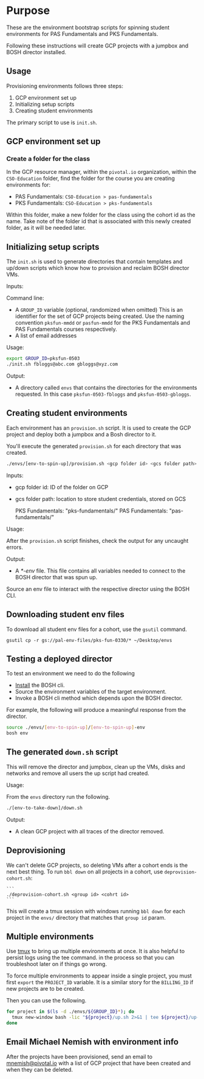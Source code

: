 # Purpose

These are the environment bootstrap scripts for spinning student environments
for PAS Fundamentals and PKS Fundamentals. 

Following these instructions will create GCP projects with a jumpbox and BOSH
director installed.

## Usage

Provisioning environments follows three steps:

1. GCP environment set up
1. Initializing setup scripts
1. Creating student environments

The primary script to use is `init.sh`.

## GCP environment set up

### Create a folder for the class

In the GCP resource manager, within the `pivotal.io` organization,
within the `CSO-Education` folder, find the folder for the course you
are creating environments for:

- PAS Fundamentals: `CSO-Education > pas-fundamentals`
- PKS Fundamentals: `CSO-Education > pks-fundamentals`

Within this folder, make a new folder for the class using the cohort id
as the name.
Take note of the folder id that is associated with this newly created
folder, as it will be needed later.

## Initializing setup scripts

The `init.sh` is used to generate directories that contain templates and
up/down scripts which know how to provision and reclaim BOSH director
VMs.

Inputs:

Command line:
- A `GROUP_ID` variable (optional, randomized when omitted) 
  This is an identifier for the set of GCP projects being created.
  Use the naming convention `pksfun-mmdd` or `pasfun-mmdd` for the PKS
  Fundamentals and PAS Fundamentals courses respectively.
- A list of email addresses

Usage:

```bash
export GROUP_ID=pksfun-0503
./init.sh fbloggs@abc.com gbloggs@xyz.com
```

Output:

-   A directory called `envs` that contains the directories for the
    environments requested.
    In this case `pksfun-0503-fbloggs` and `pksfun-0503-gbloggs`.

## Creating student environments

Each environment has an `provision.sh` script. It is used to create the
GCP project and deploy both a jumpbox and a Bosh director to it.

You'll execute the generated `provision.sh` for each directory that was
created. 

```bash
./envs/[env-to-spin-up]/provision.sh <gcp folder id> <gcs folder path>
```

Inputs:

- gcp folder id: ID of the folder on GCP
- gcs folder path: location to store student credentials, stored on GCS

  PKS Fundamentals: "pks-fundamentals/<cohort-id>"
  PAS Fundamentals: "pas-fundamentals/<cohort-id>"

Usage:

After the `provision.sh` script finishes, check the output for any
uncaught errors.

Output:

-   A _*-env_ file.
    This file contains all variables needed to connect to the BOSH
    director that was spun up.

Source an env file to interact with the respective director using the
BOSH CLI.

## Downloading student env files

To download all student env files for a cohort, use the `gsutil` command.

```
gsutil cp -r gs://pal-env-files/pks-fun-0330/* ~/Desktop/envs
```

## Testing a deployed director

To test an environment we need to do the following

- [Install](https://bosh.io/docs/cli-v2-install/) the BOSH cli.
- Source the environment variables of the target environment.
- Invoke a BOSH cli method which depends upon the BOSH director.

For example, the following will produce a meaningful response from the
director.

```bash
source ./envs/[env-to-spin-up]/[env-to-spin-up]-env
bosh env
```

## The generated `down.sh` script

This will remove the director and jumpbox, clean up the VMs, disks and
networks and remove all users the up script had created.

Usage:

From the `envs` directory run the following.

```bash
./[env-to-take-down]/down.sh
```

Output:

- A clean GCP project with all traces of the director removed.

## Deprovisioning

We can't delete GCP projects, so deleting VMs after a cohort ends is the
next best thing. To run `bbl down` on all projects in a cohort, use
`deprovision-cohort.sh`:

    ```
    ./deprovision-cohort.sh <group id> <cohrt id>
    ```

This will create a tmux session with windows running `bbl down` for each
project in the `envs/` directory that matches that `group id` param.

## Multiple environments

Use [tmux](https://en.wikipedia.org/wiki/Tmux) to bring up multiple
environments at once.
It is also helpful to persist logs using the tee command.
in the process so that you can troubleshoot later on if things go wrong.

To force multiple environments to appear inside a single project, you
must first `export` the `PROJECT_ID` variable.
It is a similar story for the `BILLING_ID` if new projects are to be
created.

Then you can use the following.

```bash
for project in $(ls -d ./envs/${GROUP_ID}*); do
  tmux new-window bash -lic "${project}/up.sh 2>&1 | tee ${project}/up-log.txt";
done
```

## Email Michael Nemish with environment info

After the projects have been provisioned, send an email to
mnemish@pivotal.io with a list of GCP project that have been created and
when they can be deleted.
